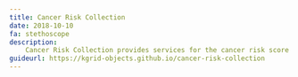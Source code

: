```yaml
---
title: Cancer Risk Collection
date: 2018-10-10
fa: stethoscope
description:
    Cancer Risk Collection provides services for the cancer risk score calculation and interpretation.
guideurl: https://kgrid-objects.github.io/cancer-risk-collection
---
```

